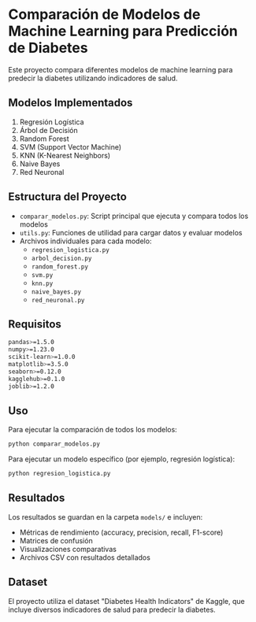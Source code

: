 # Comparación de Modelos de Machine Learning para Predicción de Diabetes

Este proyecto compara diferentes modelos de machine learning para predecir la diabetes utilizando indicadores de salud.

## Modelos Implementados

1. Regresión Logística
2. Árbol de Decisión
3. Random Forest
4. SVM (Support Vector Machine)
5. KNN (K-Nearest Neighbors)
6. Naive Bayes
7. Red Neuronal

## Estructura del Proyecto

- `comparar_modelos.py`: Script principal que ejecuta y compara todos los modelos
- `utils.py`: Funciones de utilidad para cargar datos y evaluar modelos
- Archivos individuales para cada modelo:
  - `regresion_logistica.py`
  - `arbol_decision.py`
  - `random_forest.py`
  - `svm.py`
  - `knn.py`
  - `naive_bayes.py`
  - `red_neuronal.py`

## Requisitos

```bash
pandas>=1.5.0
numpy>=1.23.0
scikit-learn>=1.0.0
matplotlib>=3.5.0
seaborn>=0.12.0
kagglehub>=0.1.0
joblib>=1.2.0
```

## Uso

Para ejecutar la comparación de todos los modelos:
```bash
python comparar_modelos.py
```

Para ejecutar un modelo específico (por ejemplo, regresión logística):
```bash
python regresion_logistica.py
```

## Resultados

Los resultados se guardan en la carpeta `models/` e incluyen:
- Métricas de rendimiento (accuracy, precision, recall, F1-score)
- Matrices de confusión
- Visualizaciones comparativas
- Archivos CSV con resultados detallados

## Dataset

El proyecto utiliza el dataset "Diabetes Health Indicators" de Kaggle, que incluye diversos indicadores de salud para predecir la diabetes. 
